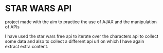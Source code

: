 # STAR WARS API
project made with the aim to practice the use of AJAX and the manipulation of APIs

I have used the star wars free api to iterate over the characters api to collect some data and also to collect a different api url on which I have again extract extra content.
